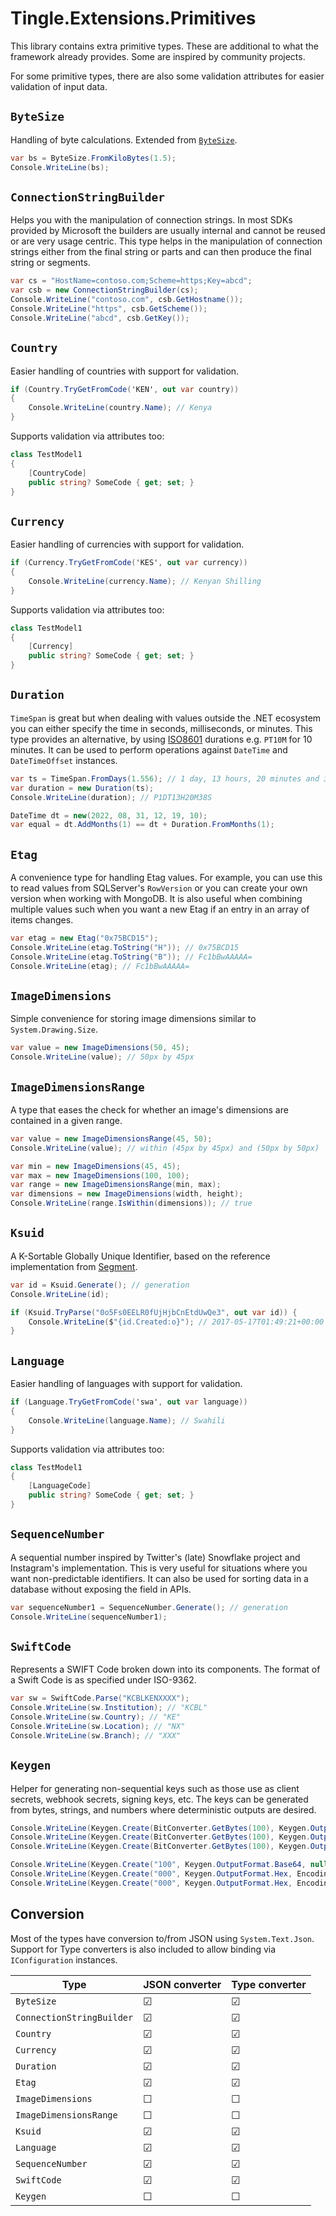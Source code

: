 # Tingle.Extensions.Primitives

This library contains extra primitive types. These are additional to what the framework already provides. Some are inspired by community projects.

For some primitive types, there are also some validation attributes for easier validation of input data.

## `ByteSize`

Handling of byte calculations. Extended from [`ByteSize`](https://github.com/omar/ByteSize).

```cs
var bs = ByteSize.FromKiloBytes(1.5);
Console.WriteLine(bs);
```

## `ConnectionStringBuilder`

Helps you with the manipulation of connection strings. In most SDKs provided by Microsoft the builders are usually internal and cannot be reused or are very usage centric. This type helps in the manipulation of connection strings either from the final string or parts and can then produce the final string or segments.

```cs
var cs = "HostName=contoso.com;Scheme=https;Key=abcd";
var csb = new ConnectionStringBuilder(cs);
Console.WriteLine("contoso.com", csb.GetHostname());
Console.WriteLine("https", csb.GetScheme());
Console.WriteLine("abcd", csb.GetKey());
```

## `Country`

Easier handling of countries with support for validation.

```cs
if (Country.TryGetFromCode('KEN', out var country))
{
    Console.WriteLine(country.Name); // Kenya
}
```

Supports validation via attributes too:

```cs
class TestModel1
{
    [CountryCode]
    public string? SomeCode { get; set; }
}
```

## `Currency`

Easier handling of currencies with support for validation.

```cs
if (Currency.TryGetFromCode('KES', out var currency))
{
    Console.WriteLine(currency.Name); // Kenyan Shilling
}
```

Supports validation via attributes too:

```cs
class TestModel1
{
    [Currency]
    public string? SomeCode { get; set; }
}
```

## `Duration`

`TimeSpan` is great but when dealing with values outside the .NET ecosystem you can either specify the time in seconds, milliseconds, or minutes.
This type provides an alternative, by using [ISO8601](https://en.wikipedia.org/wiki/ISO_8601) durations e.g. `PT10M` for 10 minutes.
It can be used to perform operations against `DateTime` and `DateTimeOffset` instances.

```cs
var ts = TimeSpan.FromDays(1.556); // 1 day, 13 hours, 20 minutes and 38 seconds
var duration = new Duration(ts);
Console.WriteLine(duration); // P1DT13H20M38S

DateTime dt = new(2022, 08, 31, 12, 19, 10);
var equal = dt.AddMonths(1) == dt + Duration.FromMonths(1);
```

## `Etag`

A convenience type for handling Etag values. For example, you can use this to read values from SQLServer's `RowVersion` or you can create your own version when working with MongoDB.
It is also useful when combining multiple values such when you want a new Etag if an entry in an array of items changes.

```cs
var etag = new Etag("0x75BCD15");
Console.WriteLine(etag.ToString("H")); // 0x75BCD15
Console.WriteLine(etag.ToString("B")); // Fc1bBwAAAAA=
Console.WriteLine(etag); // Fc1bBwAAAAA=
```

## `ImageDimensions`

Simple convenience for storing image dimensions similar to `System.Drawing.Size`.

```cs
var value = new ImageDimensions(50, 45);
Console.WriteLine(value); // 50px by 45px
```

## `ImageDimensionsRange`

A type that eases the check for whether an image's dimensions are contained in a given range.

```cs
var value = new ImageDimensionsRange(45, 50);
Console.WriteLine(value); // within (45px by 45px) and (50px by 50px)

var min = new ImageDimensions(45, 45);
var max = new ImageDimensions(100, 100);
var range = new ImageDimensionsRange(min, max);
var dimensions = new ImageDimensions(width, height);
Console.WriteLine(range.IsWithin(dimensions)); // true
```

## `Ksuid`

A K-Sortable Globally Unique Identifier, based on the reference implementation from [Segment](https://github.com/segmentio/ksuid).

```cs
var id = Ksuid.Generate(); // generation
Console.WriteLine(id);

if (Ksuid.TryParse("0o5Fs0EELR0fUjHjbCnEtdUwQe3", out var id)) {
    Console.WriteLine($"{id.Created:o}"); // 2017-05-17T01:49:21+00:00
}
```

## `Language`

Easier handling of languages with support for validation.

```cs
if (Language.TryGetFromCode('swa', out var language))
{
    Console.WriteLine(language.Name); // Swahili
}
```

Supports validation via attributes too:

```cs
class TestModel1
{
    [LanguageCode]
    public string? SomeCode { get; set; }
}
```

## `SequenceNumber`

A sequential number inspired by Twitter's (late) Snowflake project and Instagram's implementation.
This is very useful for situations where you want non-predictable identifiers.
It can also be used for sorting data in a database without exposing the field in APIs.

```cs
var sequenceNumber1 = SequenceNumber.Generate(); // generation
Console.WriteLine(sequenceNumber1);
```

## `SwiftCode`

Represents a SWIFT Code broken down into its components. The format of a Swift Code is as specified under ISO-9362.

```cs
var sw = SwiftCode.Parse("KCBLKENXXXX");
Console.WriteLine(sw.Institution); // "KCBL"
Console.WriteLine(sw.Country); // "KE"
Console.WriteLine(sw.Location); // "NX"
Console.WriteLine(sw.Branch); // "XXX"
```

## `Keygen`

Helper for generating non-sequential keys such as those use as client secrets, webhook secrets, signing keys, etc.
The keys can be generated from bytes, strings, and numbers where deterministic outputs are desired.

```cs
Console.WriteLine(Keygen.Create(BitConverter.GetBytes(100), Keygen.OutputFormat.Base64)); // ZAAAAAAAAAA=
Console.WriteLine(Keygen.Create(BitConverter.GetBytes(100), Keygen.OutputFormat.Hex)); // 6400000000000000
Console.WriteLine(Keygen.Create(BitConverter.GetBytes(100), Keygen.OutputFormat.Base62)); // 8aISBA7FdnE

Console.WriteLine(Keygen.Create("100", Keygen.OutputFormat.Base64, null)); // MTAw
Console.WriteLine(Keygen.Create("000", Keygen.OutputFormat.Hex, Encoding.ASCII)); // MDAw
Console.WriteLine(Keygen.Create("000", Keygen.OutputFormat.Hex, Encoding.Unicode)); // MAAwADAA
```

## Conversion

Most of the types have conversion to/from JSON using `System.Text.Json`.
Support for Type converters is also included to allow binding via `IConfiguration` instances.

|Type|JSON converter|Type converter|
|--|--|--|
|`ByteSize`|&#9745;|&#9745;|
|`ConnectionStringBuilder`|&#9745;|&#9745;|
|`Country`|&#9745;|&#9745;|
|`Currency`|&#9745;|&#9745;|
|`Duration`|&#9745;|&#9745;|
|`Etag`|&#9745;|&#9745;|
|`ImageDimensions`|&#9744;|&#9744;|
|`ImageDimensionsRange`|&#9744;|&#9744;|
|`Ksuid`|&#9745;|&#9745;|
|`Language`|&#9745;|&#9745;|
|`SequenceNumber`|&#9745;|&#9745;|
|`SwiftCode`|&#9745;|&#9745;|
|`Keygen`|&#9744;|&#9744;|
